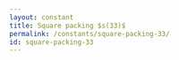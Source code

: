 ```yaml
---
layout: constant
title: Square packing $s(33)$
permalink: /constants/square-packing-33/
id: square-packing-33
---
```

